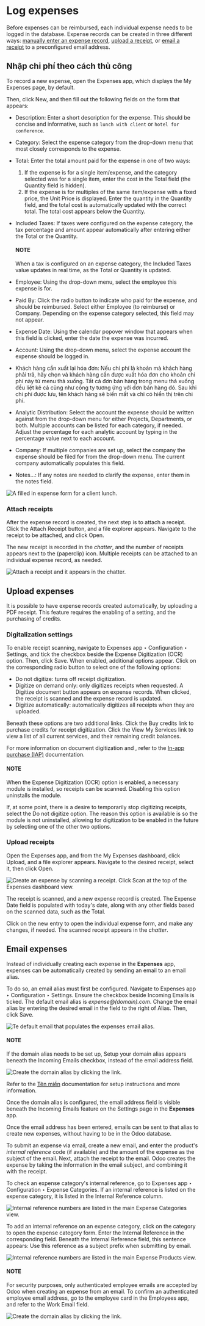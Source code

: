 # Log expenses

Before expenses can be reimbursed, each individual expense needs to be logged in the database.
Expense records can be created in three different ways: [manually enter an expense record](#expenses-manual-expense), [upload a receipt](#expenses-upload-receipt), or [email a
receipt](#expenses-email-expense) to a preconfigured email address.

<a id="expenses-manual-expense"></a>

## Nhập chi phí theo cách thủ công

To record a new expense, open the Expenses app, which displays the My
Expenses page, by default.

Then, click New, and then fill out the following fields on the form that appears:

- Description: Enter a short description for the expense. This should be concise and
  informative, such as `lunch with client` or `hotel for conference`.
- Category: Select the expense category from the drop-down menu that most closely
  corresponds to the expense.
- Total: Enter the total amount paid for the expense in one of two ways:
  1. If the expense is for a single item/expense, and the category selected was for a single item,
     enter the cost in the Total field (the Quantity field is hidden).
  2. If the expense is for multiples of the same item/expense with a fixed price, the
     Unit Price is displayed. Enter the quantity in the Quantity field, and
     the total cost is automatically updated with the correct total. The total cost appears below
     the Quantity.
- Included Taxes: If taxes were configured on the expense category, the tax percentage
  and amount appear automatically after entering either the Total or the
  Quantity.

  #### NOTE
  When a tax is configured on an expense category, the Included Taxes value updates
  in real time, as the Total or Quantity is updated.
- Employee: Using the drop-down menu, select the employee this expense is for.
- Paid By: Click the radio button to indicate who paid for the expense, and should be
  reimbursed. Select either Employee (to reimburse) or Company. Depending on
  the expense category selected, this field may not appear.
- Expense Date: Using the calendar popover window that appears when this field is
  clicked, enter the date the expense was incurred.
- Account: Using the drop-down menu, select the expense account the expense should be
  logged in.
- Khách hàng cần xuất lại hóa đơn: Nếu chi phí là khoản mà khách hàng phải trả, hãy chọn  và khách hàng cần được xuất hóa đơn cho khoản chi phí này từ menu thả xuống. Tất cả đơn bán hàng trong menu thả xuống đều liệt kê cả  cũng như công ty tương ứng với đơn bán hàng đó. Sau khi chi phí được lưu, tên khách hàng sẽ biến mất và chỉ có  hiển thị trên chi phí.
- Analytic Distribution: Select the account the expense should be written against from
  the drop-down menu for either Projects, Departments, or both. Multiple
  accounts can be listed for each category, if needed. Adjust the percentage for each analytic
  account by typing in the percentage value next to each account.
- Company: If multiple companies are set up, select the company the expense should be
  filed for from the drop-down menu. The current company automatically populates this field.
- Notes...: If any notes are needed to clarify the expense, enter them in the notes
  field.

![A filled in expense form for a client lunch.](log_expenses/expense-filled-in.png)

### Attach receipts

After the expense record is created, the next step is to attach a receipt. Click the
Attach Receipt button, and a file explorer appears. Navigate to the receipt to be
attached, and click Open.

The new receipt is recorded in the *chatter*, and the number of receipts appears next to the
<i class="fa fa-paperclip"></i> (paperclip) icon. Multiple receipts can be attached to an
individual expense record, as needed.

![Attach a receipt and it appears in the chatter.](log_expenses/receipt-icon.png)

<a id="expenses-upload-receipt"></a>

## Upload expenses

It is possible to have expense records created automatically, by uploading a PDF receipt. This
feature requires the enabling of a setting, and the purchasing of 
credits.

### Digitalization settings

To enable receipt scanning, navigate to Expenses app ‣ Configuration ‣
Settings, and tick the checkbox beside the Expense Digitization (OCR) option. Then,
click Save. When enabled, additional options appear. Click on the corresponding radio
button to select one of the following options:

- Do not digitize: turns off receipt digitization.
- Digitize on demand only: only digitizes receipts when requested. A
  Digitize document button appears on expense records. When clicked, the receipt is
  scanned and the expense record is updated.
- Digitize automatically: automatically digitizes all receipts when they are uploaded.

Beneath these options are two additional links. Click the <i class="fa fa-arrow-right"></i> Buy
credits link to purchase credits for receipt digitization. Click the <i class="fa fa-arrow-right"></i>
View My Services link to view a list of all current services, and their remaining credit
balances.

For more information on document digitization and , refer to the
[In-app purchase (IAP)](../../essentials/in_app_purchase.md) documentation.

#### NOTE
When the Expense Digitization (OCR) option is enabled, a necessary module is
installed, so receipts can be scanned. Disabling this option uninstalls the module.

If, at some point, there is a desire to temporarily stop digitizing receipts, select the
Do not digitize option. The reason this option is available is so the module is not
uninstalled, allowing for digitization to be enabled in the future by selecting one of the other
two options.

### Upload receipts

Open the Expenses app, and from the My Expenses dashboard, click
Upload, and a file explorer appears. Navigate to the desired receipt, select it, then
click Open.

![Create an expense by scanning a receipt. Click Scan at the top of the Expenses dashboard
view.](log_expenses/upload.png)

The receipt is scanned, and a new expense record is created. The Expense Date field is
populated with today's date, along with any other fields based on the scanned data, such as the
Total.

Click on the new entry to open the individual expense form, and make any changes, if needed. The
scanned receipt appears in the *chatter*.

<a id="expenses-email-expense"></a>

## Email expenses

Instead of individually creating each expense in the **Expenses** app, expenses can be automatically
created by sending an email to an email alias.

To do so, an email alias must first be configured. Navigate to Expenses app ‣
Configuration ‣ Settings. Ensure the checkbox beside Incoming Emails is ticked. The
default email alias is *expense@(domain).com*. Change the email alias by entering the desired email
in the field to the right of Alias. Then, click Save.

![Te default email that populates the expenses email alias.](log_expenses/alias-email.png)

#### NOTE
If the domain alias needs to be set up, <i class="fa fa-arrow-right"></i> Setup your domain
alias appears beneath the Incoming Emails checkbox, instead of the email address
field.

![Create the domain alias by clicking the link.](log_expenses/email-alias.png)

Refer to the [Tên miền](../../websites/website/configuration/domain_names.md) documentation for
setup instructions and more information.

Once the domain alias is configured, the email address field is visible beneath the
Incoming Emails feature on the Settings page in the **Expenses** app.

Once the email address has been entered, emails can be sent to that alias to create new expenses,
without having to be in the Odoo database.

To submit an expense via email, create a new email, and enter the product's *internal reference*
code (if available) and the amount of the expense as the subject of the email. Next, attach the
receipt to the email. Odoo creates the expense by taking the information in the email subject, and
combining it with the receipt.

To check an expense category's internal reference, go to Expenses app ‣
Configuration ‣ Expense Categories. If an internal reference is listed on the expense category,
it is listed in the Internal Reference column.

![Internal reference numbers are listed in the main Expense Categories view.](log_expenses/ref.png)

To add an internal reference on an expense category, click on the category to open the expense
category form. Enter the Internal Reference in the corresponding field. Beneath the
Internal Reference field, this sentence appears: Use this reference as a
subject prefix when submitting by email.

![Internal reference numbers are listed in the main Expense Products view.](log_expenses/mileage-internal-reference.png)

#### NOTE
For security purposes, only authenticated employee emails are accepted by Odoo when creating an
expense from an email. To confirm an authenticated employee email address, go to the employee
card in the Employees app, and refer to the Work Email field.

![Create the domain alias by clicking the link.](log_expenses/authenticated-email-address.png)
